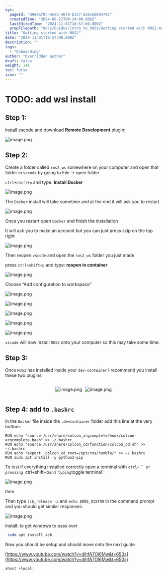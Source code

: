 ```yaml
---
sys:
  pageId: "89e0a78c-4e2b-4070-b327-d28cb0694742"
  createdTime: "2024-08-21T00:24:00.000Z"
  lastEditedTime: "2024-11-01T18:57:00.000Z"
  propFilepath: "docs/Guides/intro_to_ROS2/Getting started with ROS2.md"
title: "Getting started with ROS2"
date: "2024-11-01T18:57:00.000Z"
description: ""
tags:
  - "Onboarding"
author: "Overridden author"
draft: false
weight: 141
toc: false
icon: ""
---
```


# TODO: add wsl install

## Step 1:

[Install vscode](https://code.visualstudio.com/download) and download **Remote Development** plugin:

![image.png](https://prod-files-secure.s3.us-west-2.amazonaws.com/d518164a-d88e-44d1-a4ee-3adb3bd8bce0/efb52993-1881-4a40-b95e-6f020334f022/image.png?X-Amz-Algorithm=AWS4-HMAC-SHA256&X-Amz-Content-Sha256=UNSIGNED-PAYLOAD&X-Amz-Credential=ASIAZI2LB466TUGHJV47%2F20250325%2Fus-west-2%2Fs3%2Faws4_request&X-Amz-Date=20250325T121451Z&X-Amz-Expires=3600&X-Amz-Security-Token=IQoJb3JpZ2luX2VjEKz%2F%2F%2F%2F%2F%2F%2F%2F%2F%2FwEaCXVzLXdlc3QtMiJHMEUCIQDD54tKeUKQI2v5mVgJxxRbnf%2B%2FolxsB3oatXy2%2FY0R%2BgIgLRqpRpFgq1NK3AGStk65NkP23vUa9eoInExEDJU%2FgbQq%2FwMIFRAAGgw2Mzc0MjMxODM4MDUiDJXg9y8zdD%2Bt1cme2CrcA9Xs1v0Evi1M53pbxzOaef1M8IZApp0vmEQoSarzHMQSFweNvkApcCeXJ%2FTfuLWP5UfjbC%2FObPB8Yz2C%2FyR2Ira1a157b1rrzZ3DI2chj0h8pPyv73aVHCz98CWLks86BynzVjjaVRoKprJ51xOxw2xYioCSNocPjD9z3Ttix%2FOUznRpSmvuE2lrh8HlHavfKROxHUG%2B9wZy8By5JrcQVQOOIE2ViJJAaZVokjP9A1Rx%2FIhtTKct9BXXM5ZrqjCofY8RMxM3QBMTM89oWTGtOxaPbHnx9Cmpy56v5%2B5FKqGY0AlXxSEtZNZHXBT47YS6Ih2QA%2BtsfvNX6lVki21sx9YD5MnR%2FbXuxYUufg2PUQ2pU0BeLvWkrCkdAObTVtmekjCZ13e6OzXMTLsCpZqLQSG%2FxhKxlv8DT0JMG1zu8auSNCV8JCkhvJS50TSrYftaBw9iQ%2FNSH%2Bn8ZqrH6VMrfrIHsafxk1KPrxr5krYaF6RDAzl5HhvyU%2FU5J1zp02yCYmBqXL4khcOhf4vfCbEXMHbiqunM4yG7dzY0ABaWwj4gjwh19KEG0qPSbl71GyH92dHG5%2F5p9bnWF78HNgQyvZV7ctof2lUSWoqhM6hzJK%2BC70lxsvfjiYYY1DD%2BMJmoir8GOqUBB9%2FbpCSBZTLqXMfvEZTh0monGoO0Qw3PHwrI3brM5hi2qQDHLEdzxT4p3oHUFO5t8aUKq1SFA4lqdc4VACIz6duYlflaKXlXZZQl%2BKX4XyYFI9At1tHis%2BkqePxfoQsUSg2LTjJ7fsUTEg8L7BdEn3cJLqVB1GiBH8BsH6%2Bn22AEYxEKourl12pSvwgDQmKliAEOVB2uGb%2BdoxyYnE7DpIYf5LlE&X-Amz-Signature=39dd80dbb32ea9303a1e5e4ed43b954613d4612b6fc11138eddf139c0f11696d&X-Amz-SignedHeaders=host&x-id=GetObject)

## Step 2:

Create a folder called `ros2_ws` somewhere on your computer and open that folder in `vscode` by going to File → open folder 

`ctrl+shift+p` and type: **Install Docker**

![image.png](https://prod-files-secure.s3.us-west-2.amazonaws.com/d518164a-d88e-44d1-a4ee-3adb3bd8bce0/2269dc0e-1cd5-47ff-bceb-c04ad9b2eab0/image.png?X-Amz-Algorithm=AWS4-HMAC-SHA256&X-Amz-Content-Sha256=UNSIGNED-PAYLOAD&X-Amz-Credential=ASIAZI2LB466TUGHJV47%2F20250325%2Fus-west-2%2Fs3%2Faws4_request&X-Amz-Date=20250325T121451Z&X-Amz-Expires=3600&X-Amz-Security-Token=IQoJb3JpZ2luX2VjEKz%2F%2F%2F%2F%2F%2F%2F%2F%2F%2FwEaCXVzLXdlc3QtMiJHMEUCIQDD54tKeUKQI2v5mVgJxxRbnf%2B%2FolxsB3oatXy2%2FY0R%2BgIgLRqpRpFgq1NK3AGStk65NkP23vUa9eoInExEDJU%2FgbQq%2FwMIFRAAGgw2Mzc0MjMxODM4MDUiDJXg9y8zdD%2Bt1cme2CrcA9Xs1v0Evi1M53pbxzOaef1M8IZApp0vmEQoSarzHMQSFweNvkApcCeXJ%2FTfuLWP5UfjbC%2FObPB8Yz2C%2FyR2Ira1a157b1rrzZ3DI2chj0h8pPyv73aVHCz98CWLks86BynzVjjaVRoKprJ51xOxw2xYioCSNocPjD9z3Ttix%2FOUznRpSmvuE2lrh8HlHavfKROxHUG%2B9wZy8By5JrcQVQOOIE2ViJJAaZVokjP9A1Rx%2FIhtTKct9BXXM5ZrqjCofY8RMxM3QBMTM89oWTGtOxaPbHnx9Cmpy56v5%2B5FKqGY0AlXxSEtZNZHXBT47YS6Ih2QA%2BtsfvNX6lVki21sx9YD5MnR%2FbXuxYUufg2PUQ2pU0BeLvWkrCkdAObTVtmekjCZ13e6OzXMTLsCpZqLQSG%2FxhKxlv8DT0JMG1zu8auSNCV8JCkhvJS50TSrYftaBw9iQ%2FNSH%2Bn8ZqrH6VMrfrIHsafxk1KPrxr5krYaF6RDAzl5HhvyU%2FU5J1zp02yCYmBqXL4khcOhf4vfCbEXMHbiqunM4yG7dzY0ABaWwj4gjwh19KEG0qPSbl71GyH92dHG5%2F5p9bnWF78HNgQyvZV7ctof2lUSWoqhM6hzJK%2BC70lxsvfjiYYY1DD%2BMJmoir8GOqUBB9%2FbpCSBZTLqXMfvEZTh0monGoO0Qw3PHwrI3brM5hi2qQDHLEdzxT4p3oHUFO5t8aUKq1SFA4lqdc4VACIz6duYlflaKXlXZZQl%2BKX4XyYFI9At1tHis%2BkqePxfoQsUSg2LTjJ7fsUTEg8L7BdEn3cJLqVB1GiBH8BsH6%2Bn22AEYxEKourl12pSvwgDQmKliAEOVB2uGb%2BdoxyYnE7DpIYf5LlE&X-Amz-Signature=11dfce5923b94df78c9cde0321a2be74c6dae271cbe1d0b6b742eedc1bb5916c&X-Amz-SignedHeaders=host&x-id=GetObject)

The `Docker` install will take sometime and at the end it will ask you to restart

![image.png](https://prod-files-secure.s3.us-west-2.amazonaws.com/d518164a-d88e-44d1-a4ee-3adb3bd8bce0/ed233f78-be33-4b1f-b89c-9c346c0e961e/image.png?X-Amz-Algorithm=AWS4-HMAC-SHA256&X-Amz-Content-Sha256=UNSIGNED-PAYLOAD&X-Amz-Credential=ASIAZI2LB466TUGHJV47%2F20250325%2Fus-west-2%2Fs3%2Faws4_request&X-Amz-Date=20250325T121451Z&X-Amz-Expires=3600&X-Amz-Security-Token=IQoJb3JpZ2luX2VjEKz%2F%2F%2F%2F%2F%2F%2F%2F%2F%2FwEaCXVzLXdlc3QtMiJHMEUCIQDD54tKeUKQI2v5mVgJxxRbnf%2B%2FolxsB3oatXy2%2FY0R%2BgIgLRqpRpFgq1NK3AGStk65NkP23vUa9eoInExEDJU%2FgbQq%2FwMIFRAAGgw2Mzc0MjMxODM4MDUiDJXg9y8zdD%2Bt1cme2CrcA9Xs1v0Evi1M53pbxzOaef1M8IZApp0vmEQoSarzHMQSFweNvkApcCeXJ%2FTfuLWP5UfjbC%2FObPB8Yz2C%2FyR2Ira1a157b1rrzZ3DI2chj0h8pPyv73aVHCz98CWLks86BynzVjjaVRoKprJ51xOxw2xYioCSNocPjD9z3Ttix%2FOUznRpSmvuE2lrh8HlHavfKROxHUG%2B9wZy8By5JrcQVQOOIE2ViJJAaZVokjP9A1Rx%2FIhtTKct9BXXM5ZrqjCofY8RMxM3QBMTM89oWTGtOxaPbHnx9Cmpy56v5%2B5FKqGY0AlXxSEtZNZHXBT47YS6Ih2QA%2BtsfvNX6lVki21sx9YD5MnR%2FbXuxYUufg2PUQ2pU0BeLvWkrCkdAObTVtmekjCZ13e6OzXMTLsCpZqLQSG%2FxhKxlv8DT0JMG1zu8auSNCV8JCkhvJS50TSrYftaBw9iQ%2FNSH%2Bn8ZqrH6VMrfrIHsafxk1KPrxr5krYaF6RDAzl5HhvyU%2FU5J1zp02yCYmBqXL4khcOhf4vfCbEXMHbiqunM4yG7dzY0ABaWwj4gjwh19KEG0qPSbl71GyH92dHG5%2F5p9bnWF78HNgQyvZV7ctof2lUSWoqhM6hzJK%2BC70lxsvfjiYYY1DD%2BMJmoir8GOqUBB9%2FbpCSBZTLqXMfvEZTh0monGoO0Qw3PHwrI3brM5hi2qQDHLEdzxT4p3oHUFO5t8aUKq1SFA4lqdc4VACIz6duYlflaKXlXZZQl%2BKX4XyYFI9At1tHis%2BkqePxfoQsUSg2LTjJ7fsUTEg8L7BdEn3cJLqVB1GiBH8BsH6%2Bn22AEYxEKourl12pSvwgDQmKliAEOVB2uGb%2BdoxyYnE7DpIYf5LlE&X-Amz-Signature=84e0e10c6221ae7e8329a1472f2ab5a50da1471ba42eb51be022a719ed842993&X-Amz-SignedHeaders=host&x-id=GetObject)

Once you restart open `Docker` and finish the installation

It will ask you to make an account but you can just press skip on the top right

![image.png](https://prod-files-secure.s3.us-west-2.amazonaws.com/d518164a-d88e-44d1-a4ee-3adb3bd8bce0/21010ad9-1659-4fd9-9f59-9932a09b2a3d/image.png?X-Amz-Algorithm=AWS4-HMAC-SHA256&X-Amz-Content-Sha256=UNSIGNED-PAYLOAD&X-Amz-Credential=ASIAZI2LB466TUGHJV47%2F20250325%2Fus-west-2%2Fs3%2Faws4_request&X-Amz-Date=20250325T121451Z&X-Amz-Expires=3600&X-Amz-Security-Token=IQoJb3JpZ2luX2VjEKz%2F%2F%2F%2F%2F%2F%2F%2F%2F%2FwEaCXVzLXdlc3QtMiJHMEUCIQDD54tKeUKQI2v5mVgJxxRbnf%2B%2FolxsB3oatXy2%2FY0R%2BgIgLRqpRpFgq1NK3AGStk65NkP23vUa9eoInExEDJU%2FgbQq%2FwMIFRAAGgw2Mzc0MjMxODM4MDUiDJXg9y8zdD%2Bt1cme2CrcA9Xs1v0Evi1M53pbxzOaef1M8IZApp0vmEQoSarzHMQSFweNvkApcCeXJ%2FTfuLWP5UfjbC%2FObPB8Yz2C%2FyR2Ira1a157b1rrzZ3DI2chj0h8pPyv73aVHCz98CWLks86BynzVjjaVRoKprJ51xOxw2xYioCSNocPjD9z3Ttix%2FOUznRpSmvuE2lrh8HlHavfKROxHUG%2B9wZy8By5JrcQVQOOIE2ViJJAaZVokjP9A1Rx%2FIhtTKct9BXXM5ZrqjCofY8RMxM3QBMTM89oWTGtOxaPbHnx9Cmpy56v5%2B5FKqGY0AlXxSEtZNZHXBT47YS6Ih2QA%2BtsfvNX6lVki21sx9YD5MnR%2FbXuxYUufg2PUQ2pU0BeLvWkrCkdAObTVtmekjCZ13e6OzXMTLsCpZqLQSG%2FxhKxlv8DT0JMG1zu8auSNCV8JCkhvJS50TSrYftaBw9iQ%2FNSH%2Bn8ZqrH6VMrfrIHsafxk1KPrxr5krYaF6RDAzl5HhvyU%2FU5J1zp02yCYmBqXL4khcOhf4vfCbEXMHbiqunM4yG7dzY0ABaWwj4gjwh19KEG0qPSbl71GyH92dHG5%2F5p9bnWF78HNgQyvZV7ctof2lUSWoqhM6hzJK%2BC70lxsvfjiYYY1DD%2BMJmoir8GOqUBB9%2FbpCSBZTLqXMfvEZTh0monGoO0Qw3PHwrI3brM5hi2qQDHLEdzxT4p3oHUFO5t8aUKq1SFA4lqdc4VACIz6duYlflaKXlXZZQl%2BKX4XyYFI9At1tHis%2BkqePxfoQsUSg2LTjJ7fsUTEg8L7BdEn3cJLqVB1GiBH8BsH6%2Bn22AEYxEKourl12pSvwgDQmKliAEOVB2uGb%2BdoxyYnE7DpIYf5LlE&X-Amz-Signature=7df774269c359e825a4708b543bc8f29ee02244c2e9786aeb7f1523abad0a2a3&X-Amz-SignedHeaders=host&x-id=GetObject)

Then reopen `vscode` and open the `ros2_ws` folder you just made

press `ctrl+shift+p` and type: **reopen in container**

![image.png](https://prod-files-secure.s3.us-west-2.amazonaws.com/d518164a-d88e-44d1-a4ee-3adb3bd8bce0/4e93b8c2-41ad-488c-8095-c74205196118/image.png?X-Amz-Algorithm=AWS4-HMAC-SHA256&X-Amz-Content-Sha256=UNSIGNED-PAYLOAD&X-Amz-Credential=ASIAZI2LB466TUGHJV47%2F20250325%2Fus-west-2%2Fs3%2Faws4_request&X-Amz-Date=20250325T121451Z&X-Amz-Expires=3600&X-Amz-Security-Token=IQoJb3JpZ2luX2VjEKz%2F%2F%2F%2F%2F%2F%2F%2F%2F%2FwEaCXVzLXdlc3QtMiJHMEUCIQDD54tKeUKQI2v5mVgJxxRbnf%2B%2FolxsB3oatXy2%2FY0R%2BgIgLRqpRpFgq1NK3AGStk65NkP23vUa9eoInExEDJU%2FgbQq%2FwMIFRAAGgw2Mzc0MjMxODM4MDUiDJXg9y8zdD%2Bt1cme2CrcA9Xs1v0Evi1M53pbxzOaef1M8IZApp0vmEQoSarzHMQSFweNvkApcCeXJ%2FTfuLWP5UfjbC%2FObPB8Yz2C%2FyR2Ira1a157b1rrzZ3DI2chj0h8pPyv73aVHCz98CWLks86BynzVjjaVRoKprJ51xOxw2xYioCSNocPjD9z3Ttix%2FOUznRpSmvuE2lrh8HlHavfKROxHUG%2B9wZy8By5JrcQVQOOIE2ViJJAaZVokjP9A1Rx%2FIhtTKct9BXXM5ZrqjCofY8RMxM3QBMTM89oWTGtOxaPbHnx9Cmpy56v5%2B5FKqGY0AlXxSEtZNZHXBT47YS6Ih2QA%2BtsfvNX6lVki21sx9YD5MnR%2FbXuxYUufg2PUQ2pU0BeLvWkrCkdAObTVtmekjCZ13e6OzXMTLsCpZqLQSG%2FxhKxlv8DT0JMG1zu8auSNCV8JCkhvJS50TSrYftaBw9iQ%2FNSH%2Bn8ZqrH6VMrfrIHsafxk1KPrxr5krYaF6RDAzl5HhvyU%2FU5J1zp02yCYmBqXL4khcOhf4vfCbEXMHbiqunM4yG7dzY0ABaWwj4gjwh19KEG0qPSbl71GyH92dHG5%2F5p9bnWF78HNgQyvZV7ctof2lUSWoqhM6hzJK%2BC70lxsvfjiYYY1DD%2BMJmoir8GOqUBB9%2FbpCSBZTLqXMfvEZTh0monGoO0Qw3PHwrI3brM5hi2qQDHLEdzxT4p3oHUFO5t8aUKq1SFA4lqdc4VACIz6duYlflaKXlXZZQl%2BKX4XyYFI9At1tHis%2BkqePxfoQsUSg2LTjJ7fsUTEg8L7BdEn3cJLqVB1GiBH8BsH6%2Bn22AEYxEKourl12pSvwgDQmKliAEOVB2uGb%2BdoxyYnE7DpIYf5LlE&X-Amz-Signature=222235608f6c08dbe0a4aeb2f31c301c22f48426769842665c83ccbcd145d8bf&X-Amz-SignedHeaders=host&x-id=GetObject)

Choose “Add configuration to workspace”

![image.png](https://prod-files-secure.s3.us-west-2.amazonaws.com/d518164a-d88e-44d1-a4ee-3adb3bd8bce0/9560b282-5060-4989-ba37-97e7b2c22476/image.png?X-Amz-Algorithm=AWS4-HMAC-SHA256&X-Amz-Content-Sha256=UNSIGNED-PAYLOAD&X-Amz-Credential=ASIAZI2LB466TUGHJV47%2F20250325%2Fus-west-2%2Fs3%2Faws4_request&X-Amz-Date=20250325T121451Z&X-Amz-Expires=3600&X-Amz-Security-Token=IQoJb3JpZ2luX2VjEKz%2F%2F%2F%2F%2F%2F%2F%2F%2F%2FwEaCXVzLXdlc3QtMiJHMEUCIQDD54tKeUKQI2v5mVgJxxRbnf%2B%2FolxsB3oatXy2%2FY0R%2BgIgLRqpRpFgq1NK3AGStk65NkP23vUa9eoInExEDJU%2FgbQq%2FwMIFRAAGgw2Mzc0MjMxODM4MDUiDJXg9y8zdD%2Bt1cme2CrcA9Xs1v0Evi1M53pbxzOaef1M8IZApp0vmEQoSarzHMQSFweNvkApcCeXJ%2FTfuLWP5UfjbC%2FObPB8Yz2C%2FyR2Ira1a157b1rrzZ3DI2chj0h8pPyv73aVHCz98CWLks86BynzVjjaVRoKprJ51xOxw2xYioCSNocPjD9z3Ttix%2FOUznRpSmvuE2lrh8HlHavfKROxHUG%2B9wZy8By5JrcQVQOOIE2ViJJAaZVokjP9A1Rx%2FIhtTKct9BXXM5ZrqjCofY8RMxM3QBMTM89oWTGtOxaPbHnx9Cmpy56v5%2B5FKqGY0AlXxSEtZNZHXBT47YS6Ih2QA%2BtsfvNX6lVki21sx9YD5MnR%2FbXuxYUufg2PUQ2pU0BeLvWkrCkdAObTVtmekjCZ13e6OzXMTLsCpZqLQSG%2FxhKxlv8DT0JMG1zu8auSNCV8JCkhvJS50TSrYftaBw9iQ%2FNSH%2Bn8ZqrH6VMrfrIHsafxk1KPrxr5krYaF6RDAzl5HhvyU%2FU5J1zp02yCYmBqXL4khcOhf4vfCbEXMHbiqunM4yG7dzY0ABaWwj4gjwh19KEG0qPSbl71GyH92dHG5%2F5p9bnWF78HNgQyvZV7ctof2lUSWoqhM6hzJK%2BC70lxsvfjiYYY1DD%2BMJmoir8GOqUBB9%2FbpCSBZTLqXMfvEZTh0monGoO0Qw3PHwrI3brM5hi2qQDHLEdzxT4p3oHUFO5t8aUKq1SFA4lqdc4VACIz6duYlflaKXlXZZQl%2BKX4XyYFI9At1tHis%2BkqePxfoQsUSg2LTjJ7fsUTEg8L7BdEn3cJLqVB1GiBH8BsH6%2Bn22AEYxEKourl12pSvwgDQmKliAEOVB2uGb%2BdoxyYnE7DpIYf5LlE&X-Amz-Signature=6696fa1c9f89ee3ef9e41eac90a1fc4f25783077f9ff3fed32c190cf918e5aa4&X-Amz-SignedHeaders=host&x-id=GetObject)

![image.png](https://prod-files-secure.s3.us-west-2.amazonaws.com/d518164a-d88e-44d1-a4ee-3adb3bd8bce0/2ee63f81-886b-48e8-a553-dc6e5eac99e4/image.png?X-Amz-Algorithm=AWS4-HMAC-SHA256&X-Amz-Content-Sha256=UNSIGNED-PAYLOAD&X-Amz-Credential=ASIAZI2LB466TUGHJV47%2F20250325%2Fus-west-2%2Fs3%2Faws4_request&X-Amz-Date=20250325T121451Z&X-Amz-Expires=3600&X-Amz-Security-Token=IQoJb3JpZ2luX2VjEKz%2F%2F%2F%2F%2F%2F%2F%2F%2F%2FwEaCXVzLXdlc3QtMiJHMEUCIQDD54tKeUKQI2v5mVgJxxRbnf%2B%2FolxsB3oatXy2%2FY0R%2BgIgLRqpRpFgq1NK3AGStk65NkP23vUa9eoInExEDJU%2FgbQq%2FwMIFRAAGgw2Mzc0MjMxODM4MDUiDJXg9y8zdD%2Bt1cme2CrcA9Xs1v0Evi1M53pbxzOaef1M8IZApp0vmEQoSarzHMQSFweNvkApcCeXJ%2FTfuLWP5UfjbC%2FObPB8Yz2C%2FyR2Ira1a157b1rrzZ3DI2chj0h8pPyv73aVHCz98CWLks86BynzVjjaVRoKprJ51xOxw2xYioCSNocPjD9z3Ttix%2FOUznRpSmvuE2lrh8HlHavfKROxHUG%2B9wZy8By5JrcQVQOOIE2ViJJAaZVokjP9A1Rx%2FIhtTKct9BXXM5ZrqjCofY8RMxM3QBMTM89oWTGtOxaPbHnx9Cmpy56v5%2B5FKqGY0AlXxSEtZNZHXBT47YS6Ih2QA%2BtsfvNX6lVki21sx9YD5MnR%2FbXuxYUufg2PUQ2pU0BeLvWkrCkdAObTVtmekjCZ13e6OzXMTLsCpZqLQSG%2FxhKxlv8DT0JMG1zu8auSNCV8JCkhvJS50TSrYftaBw9iQ%2FNSH%2Bn8ZqrH6VMrfrIHsafxk1KPrxr5krYaF6RDAzl5HhvyU%2FU5J1zp02yCYmBqXL4khcOhf4vfCbEXMHbiqunM4yG7dzY0ABaWwj4gjwh19KEG0qPSbl71GyH92dHG5%2F5p9bnWF78HNgQyvZV7ctof2lUSWoqhM6hzJK%2BC70lxsvfjiYYY1DD%2BMJmoir8GOqUBB9%2FbpCSBZTLqXMfvEZTh0monGoO0Qw3PHwrI3brM5hi2qQDHLEdzxT4p3oHUFO5t8aUKq1SFA4lqdc4VACIz6duYlflaKXlXZZQl%2BKX4XyYFI9At1tHis%2BkqePxfoQsUSg2LTjJ7fsUTEg8L7BdEn3cJLqVB1GiBH8BsH6%2Bn22AEYxEKourl12pSvwgDQmKliAEOVB2uGb%2BdoxyYnE7DpIYf5LlE&X-Amz-Signature=087fb5f1f98ceca05c95d8800a7e247547992fe5df5d6ef8abace654aeca6781&X-Amz-SignedHeaders=host&x-id=GetObject)

![image.png](https://prod-files-secure.s3.us-west-2.amazonaws.com/d518164a-d88e-44d1-a4ee-3adb3bd8bce0/ae1580b2-b048-407e-aed9-b584224a7a04/image.png?X-Amz-Algorithm=AWS4-HMAC-SHA256&X-Amz-Content-Sha256=UNSIGNED-PAYLOAD&X-Amz-Credential=ASIAZI2LB466TUGHJV47%2F20250325%2Fus-west-2%2Fs3%2Faws4_request&X-Amz-Date=20250325T121451Z&X-Amz-Expires=3600&X-Amz-Security-Token=IQoJb3JpZ2luX2VjEKz%2F%2F%2F%2F%2F%2F%2F%2F%2F%2FwEaCXVzLXdlc3QtMiJHMEUCIQDD54tKeUKQI2v5mVgJxxRbnf%2B%2FolxsB3oatXy2%2FY0R%2BgIgLRqpRpFgq1NK3AGStk65NkP23vUa9eoInExEDJU%2FgbQq%2FwMIFRAAGgw2Mzc0MjMxODM4MDUiDJXg9y8zdD%2Bt1cme2CrcA9Xs1v0Evi1M53pbxzOaef1M8IZApp0vmEQoSarzHMQSFweNvkApcCeXJ%2FTfuLWP5UfjbC%2FObPB8Yz2C%2FyR2Ira1a157b1rrzZ3DI2chj0h8pPyv73aVHCz98CWLks86BynzVjjaVRoKprJ51xOxw2xYioCSNocPjD9z3Ttix%2FOUznRpSmvuE2lrh8HlHavfKROxHUG%2B9wZy8By5JrcQVQOOIE2ViJJAaZVokjP9A1Rx%2FIhtTKct9BXXM5ZrqjCofY8RMxM3QBMTM89oWTGtOxaPbHnx9Cmpy56v5%2B5FKqGY0AlXxSEtZNZHXBT47YS6Ih2QA%2BtsfvNX6lVki21sx9YD5MnR%2FbXuxYUufg2PUQ2pU0BeLvWkrCkdAObTVtmekjCZ13e6OzXMTLsCpZqLQSG%2FxhKxlv8DT0JMG1zu8auSNCV8JCkhvJS50TSrYftaBw9iQ%2FNSH%2Bn8ZqrH6VMrfrIHsafxk1KPrxr5krYaF6RDAzl5HhvyU%2FU5J1zp02yCYmBqXL4khcOhf4vfCbEXMHbiqunM4yG7dzY0ABaWwj4gjwh19KEG0qPSbl71GyH92dHG5%2F5p9bnWF78HNgQyvZV7ctof2lUSWoqhM6hzJK%2BC70lxsvfjiYYY1DD%2BMJmoir8GOqUBB9%2FbpCSBZTLqXMfvEZTh0monGoO0Qw3PHwrI3brM5hi2qQDHLEdzxT4p3oHUFO5t8aUKq1SFA4lqdc4VACIz6duYlflaKXlXZZQl%2BKX4XyYFI9At1tHis%2BkqePxfoQsUSg2LTjJ7fsUTEg8L7BdEn3cJLqVB1GiBH8BsH6%2Bn22AEYxEKourl12pSvwgDQmKliAEOVB2uGb%2BdoxyYnE7DpIYf5LlE&X-Amz-Signature=b870c1d9eccb70b7ef13fcebd8b236695da779d065539fda83bbab934247315d&X-Amz-SignedHeaders=host&x-id=GetObject)

![image.png](https://prod-files-secure.s3.us-west-2.amazonaws.com/d518164a-d88e-44d1-a4ee-3adb3bd8bce0/53255b28-f75e-430f-b9e3-c0ac8577e42b/image.png?X-Amz-Algorithm=AWS4-HMAC-SHA256&X-Amz-Content-Sha256=UNSIGNED-PAYLOAD&X-Amz-Credential=ASIAZI2LB466TUGHJV47%2F20250325%2Fus-west-2%2Fs3%2Faws4_request&X-Amz-Date=20250325T121451Z&X-Amz-Expires=3600&X-Amz-Security-Token=IQoJb3JpZ2luX2VjEKz%2F%2F%2F%2F%2F%2F%2F%2F%2F%2FwEaCXVzLXdlc3QtMiJHMEUCIQDD54tKeUKQI2v5mVgJxxRbnf%2B%2FolxsB3oatXy2%2FY0R%2BgIgLRqpRpFgq1NK3AGStk65NkP23vUa9eoInExEDJU%2FgbQq%2FwMIFRAAGgw2Mzc0MjMxODM4MDUiDJXg9y8zdD%2Bt1cme2CrcA9Xs1v0Evi1M53pbxzOaef1M8IZApp0vmEQoSarzHMQSFweNvkApcCeXJ%2FTfuLWP5UfjbC%2FObPB8Yz2C%2FyR2Ira1a157b1rrzZ3DI2chj0h8pPyv73aVHCz98CWLks86BynzVjjaVRoKprJ51xOxw2xYioCSNocPjD9z3Ttix%2FOUznRpSmvuE2lrh8HlHavfKROxHUG%2B9wZy8By5JrcQVQOOIE2ViJJAaZVokjP9A1Rx%2FIhtTKct9BXXM5ZrqjCofY8RMxM3QBMTM89oWTGtOxaPbHnx9Cmpy56v5%2B5FKqGY0AlXxSEtZNZHXBT47YS6Ih2QA%2BtsfvNX6lVki21sx9YD5MnR%2FbXuxYUufg2PUQ2pU0BeLvWkrCkdAObTVtmekjCZ13e6OzXMTLsCpZqLQSG%2FxhKxlv8DT0JMG1zu8auSNCV8JCkhvJS50TSrYftaBw9iQ%2FNSH%2Bn8ZqrH6VMrfrIHsafxk1KPrxr5krYaF6RDAzl5HhvyU%2FU5J1zp02yCYmBqXL4khcOhf4vfCbEXMHbiqunM4yG7dzY0ABaWwj4gjwh19KEG0qPSbl71GyH92dHG5%2F5p9bnWF78HNgQyvZV7ctof2lUSWoqhM6hzJK%2BC70lxsvfjiYYY1DD%2BMJmoir8GOqUBB9%2FbpCSBZTLqXMfvEZTh0monGoO0Qw3PHwrI3brM5hi2qQDHLEdzxT4p3oHUFO5t8aUKq1SFA4lqdc4VACIz6duYlflaKXlXZZQl%2BKX4XyYFI9At1tHis%2BkqePxfoQsUSg2LTjJ7fsUTEg8L7BdEn3cJLqVB1GiBH8BsH6%2Bn22AEYxEKourl12pSvwgDQmKliAEOVB2uGb%2BdoxyYnE7DpIYf5LlE&X-Amz-Signature=ccc41fa84c7c86651e6cca0e01579007cb30ae8e1326432b5708899b3c3531f0&X-Amz-SignedHeaders=host&x-id=GetObject)

![image.png](https://prod-files-secure.s3.us-west-2.amazonaws.com/d518164a-d88e-44d1-a4ee-3adb3bd8bce0/7c562767-5af9-4ffb-97d1-327bcdf4ee00/image.png?X-Amz-Algorithm=AWS4-HMAC-SHA256&X-Amz-Content-Sha256=UNSIGNED-PAYLOAD&X-Amz-Credential=ASIAZI2LB466TUGHJV47%2F20250325%2Fus-west-2%2Fs3%2Faws4_request&X-Amz-Date=20250325T121451Z&X-Amz-Expires=3600&X-Amz-Security-Token=IQoJb3JpZ2luX2VjEKz%2F%2F%2F%2F%2F%2F%2F%2F%2F%2FwEaCXVzLXdlc3QtMiJHMEUCIQDD54tKeUKQI2v5mVgJxxRbnf%2B%2FolxsB3oatXy2%2FY0R%2BgIgLRqpRpFgq1NK3AGStk65NkP23vUa9eoInExEDJU%2FgbQq%2FwMIFRAAGgw2Mzc0MjMxODM4MDUiDJXg9y8zdD%2Bt1cme2CrcA9Xs1v0Evi1M53pbxzOaef1M8IZApp0vmEQoSarzHMQSFweNvkApcCeXJ%2FTfuLWP5UfjbC%2FObPB8Yz2C%2FyR2Ira1a157b1rrzZ3DI2chj0h8pPyv73aVHCz98CWLks86BynzVjjaVRoKprJ51xOxw2xYioCSNocPjD9z3Ttix%2FOUznRpSmvuE2lrh8HlHavfKROxHUG%2B9wZy8By5JrcQVQOOIE2ViJJAaZVokjP9A1Rx%2FIhtTKct9BXXM5ZrqjCofY8RMxM3QBMTM89oWTGtOxaPbHnx9Cmpy56v5%2B5FKqGY0AlXxSEtZNZHXBT47YS6Ih2QA%2BtsfvNX6lVki21sx9YD5MnR%2FbXuxYUufg2PUQ2pU0BeLvWkrCkdAObTVtmekjCZ13e6OzXMTLsCpZqLQSG%2FxhKxlv8DT0JMG1zu8auSNCV8JCkhvJS50TSrYftaBw9iQ%2FNSH%2Bn8ZqrH6VMrfrIHsafxk1KPrxr5krYaF6RDAzl5HhvyU%2FU5J1zp02yCYmBqXL4khcOhf4vfCbEXMHbiqunM4yG7dzY0ABaWwj4gjwh19KEG0qPSbl71GyH92dHG5%2F5p9bnWF78HNgQyvZV7ctof2lUSWoqhM6hzJK%2BC70lxsvfjiYYY1DD%2BMJmoir8GOqUBB9%2FbpCSBZTLqXMfvEZTh0monGoO0Qw3PHwrI3brM5hi2qQDHLEdzxT4p3oHUFO5t8aUKq1SFA4lqdc4VACIz6duYlflaKXlXZZQl%2BKX4XyYFI9At1tHis%2BkqePxfoQsUSg2LTjJ7fsUTEg8L7BdEn3cJLqVB1GiBH8BsH6%2Bn22AEYxEKourl12pSvwgDQmKliAEOVB2uGb%2BdoxyYnE7DpIYf5LlE&X-Amz-Signature=342a97c26b50e2847bf12f7dfb7097c61f70c77f62b91a61498b433cb8d3c99c&X-Amz-SignedHeaders=host&x-id=GetObject)

`vscode` will now install `ROS2` onto your computer so this may take some time.

## Step 3:

Once `ROS2` has installed inside your `dev-container` I recommend you install these two plugins:

<div style="display: flex;flex-direction: row; column-gap:10px; max-width: 630px;justify-content: center;">
<div>

![image.png](https://prod-files-secure.s3.us-west-2.amazonaws.com/d518164a-d88e-44d1-a4ee-3adb3bd8bce0/3fc3d550-5a54-4ba1-ba6b-faa01cdb7369/image.png?X-Amz-Algorithm=AWS4-HMAC-SHA256&X-Amz-Content-Sha256=UNSIGNED-PAYLOAD&X-Amz-Credential=ASIAZI2LB466WRHJXEGA%2F20250325%2Fus-west-2%2Fs3%2Faws4_request&X-Amz-Date=20250325T121454Z&X-Amz-Expires=3600&X-Amz-Security-Token=IQoJb3JpZ2luX2VjEKz%2F%2F%2F%2F%2F%2F%2F%2F%2F%2FwEaCXVzLXdlc3QtMiJHMEUCIH9811Yk34upFxPX%2Facs%2Bc2LShaIp6yeVJ2pcksSTNQzAiEApUVh25Rq5pHwhpC%2BIdDetbJiQvZsNLW15J0YZ%2BMSsd8q%2FwMIFRAAGgw2Mzc0MjMxODM4MDUiDD%2FsLbTuVVOas8xA4CrcA9FkLRiRnk2hoSsCeDYTJQYCJfE1LuhtjZXqCxlrJlwgkMKyOR364JivGZokSJwIdKAg0UfbyTwwJrmxYmqdFhiBVrHjgFIc5Pp%2F493FLiXzuuFb4o2pDNQ5cl%2FvRZom4nxiMbeWXVqfy4POAQKioZ%2BzBVdr2l2L6mP8ujxRWkq5u71eJUG%2FoAinyhQGFL3TAD3OB8Cfd8segQGCBn0I2QAEpqyt0Ml7%2Bqm9K5Ic2pktMYZpdJOsMY59N5H%2F7N9r8jWYKSs5Hlbq6btApN%2FCQXCE8ZajLcJuRSZflLbsomhRTFDKf%2FoRSi0oBgL11Fzq%2BHwQYMYOO9Ripg2fZ2%2Fp8ebfPwcDCyhT5e%2BSRMOoYQsx2wb%2FVMpW8iZ3dujzH9nP6ouy%2B7O8VatV7rGWOE9lPt26KUkAgsETWnyOyBoTEF0J4knCJfFwhvgEAf4ut9V6gxhA2SeIJnfSL3bO4WQixqK7VXe84XajFTwkTDOC%2BuCpL%2BjACIxM8yS%2BelJ62lfvnNcEi7QK4mn1yZ5Cg3bGYmGou0jkbcScIdk2PlrgauifiTIc9Psy2dSaNmMsZ0p35P2B3Q6yD%2FGujR42g0bHpeuOPaujXgdcYDtRjFzyZvUiPPtyi78KmgE1Q1AUMO6nir8GOqUBpTK4c6vSda7MfdWKCqbU7NpD4dMlFCFWFx0zB2h8%2F7Bv1zI0Cvcmn97Nc4aZk0ph5W4cx4SE%2Fq%2BcHTduko%2B%2FRWQlNMINQ4worCZhyZa1IZLlSFINowAAS8JYDRGDY7eAZ6iZsbNMH0Why%2BskPLWok11Td7mHOO6XS%2FYSABytJBO0MjQW8pjYfpABOUOl2XEbkg57r1Ic%2B8T%2FFeGA51sdYpW4bwBd&X-Amz-Signature=61668d706e209292e304b4b9e15c3cafb8d15402288ef347487285d665ea903a&X-Amz-SignedHeaders=host&x-id=GetObject)

</div>
<div>

![image.png](https://prod-files-secure.s3.us-west-2.amazonaws.com/d518164a-d88e-44d1-a4ee-3adb3bd8bce0/d994cc66-13c2-4093-a5a3-f84cf4601a82/image.png?X-Amz-Algorithm=AWS4-HMAC-SHA256&X-Amz-Content-Sha256=UNSIGNED-PAYLOAD&X-Amz-Credential=ASIAZI2LB4667AIN2NPD%2F20250325%2Fus-west-2%2Fs3%2Faws4_request&X-Amz-Date=20250325T121455Z&X-Amz-Expires=3600&X-Amz-Security-Token=IQoJb3JpZ2luX2VjEKz%2F%2F%2F%2F%2F%2F%2F%2F%2F%2FwEaCXVzLXdlc3QtMiJHMEUCIFNEUqe0mO2p%2FxX5lbChEiUw%2FIfRUucSpzWiShzikQ2jAiEA9O0eMiSU6KVnxQLHM%2Ft%2BqL04QsAw1xOMKeUZWmn2j18q%2FwMIFRAAGgw2Mzc0MjMxODM4MDUiDGYSWq9RZJUV%2BzO4fyrcA2zYG4iaEaLOFfPEsyWWtKP8%2BSIV93pGkYPUMjtv0HlZ0B1casXgQAlQi2J6lsL%2FZhNeUor0oW4sJbwsQo4b2gTAC5TUed4D6MrJB4U9RgZTiC0ofdkUz46xxHBUrahCHWNngv4aSSe4FeUcA5WbL7N2A8sfDG%2BCwvTTIAJDdhqXRlgo%2F9rmyMjIpgcB8KvUsdYBy2BOwu5HEtXniIln%2B55E%2BwkjTWZ%2BreHZI%2B%2BOXrVCjWDMloKdZp7zR9PaJKh98DSd6QczWaR6hW%2FwJXwrQ4nvV7Dr2D8VnlmVzoRsUip%2F8uIk%2BK4r7jPUAS%2BcfrRe9t033IMAaZlK2YhQ8oXEKnKWdeJtcxHoeFQBubvdUI8AFC3AfCS%2BQAQDZVx7oeV9aD8Z0%2BTmOG9owRHu9BA8ATyvuOunOLy4BptHOQgMKVSSWJWOWTsqIYCuSCaAxVBexTg85S%2F6S%2Fts8qpKUdYfLKvsWljVLiRbIR%2FcWFanuk1YMJ2l6uM3HQMpMNZKeVFJR23iZOrliA5vbF1QlijXJK7R0anA41QiQqgiUqByW2kDqjqBkhjzOcXs5QJwno6VwehJ%2Bp%2F2a8jJCVpubYNW5evSG0yQ1mQWB04H4Y5jN1%2FF3JhCt0Kt4re282ZXMPqmir8GOqUBMvlNLfTbm2s4yTW9AsgNnIhVj16xG4%2FKfmGAGMsjmjv2IqIsF1UpQiMfHMB%2BOzQu0P5s5nc83zXAmrvOpM6ajfNmYiQ04Uj%2FpmT1cNr3zk%2FR8g2IW%2FWbpa8%2F435j9Z%2FUPDSViXYKgl4UBYOd2bMpEWZlvljCdggoden7l7zgO91jgYLRCf2SgM94Jg9ahSnKpgKQL7wHWdvIB6dKanvEQKa6OyQn&X-Amz-Signature=ffa31a0dd061cfe65a56e4926d6024d71705a815e7ee41aa5e28de0e5f824bc2&X-Amz-SignedHeaders=host&x-id=GetObject)

</div>
</div>

## Step 4: add to `.bashrc`

In the `Docker` file inside the `.devcontainer` folder add this line at the very bottom: 

```docker
RUN echo "source /usr/share/colcon_argcomplete/hook/colcon-argcomplete.bash" >> ~/.bashrc
RUN echo "source /usr/share/colcon_cd/function/colcon_cd.sh" >> ~/.bashrc
RUN echo "export _colcon_cd_root=/opt/ros/humble/" >> ~/.bashrc
RUN sudo apt install -y python3-pip 
```

To test if everything installed correctly open a terminal with `ctrl+`` or pressing `ctrl+shift+p` and typing `toggle terminal`:

![image.png](https://prod-files-secure.s3.us-west-2.amazonaws.com/d518164a-d88e-44d1-a4ee-3adb3bd8bce0/6a4943d8-b04e-4c02-9a58-775f3384d1a5/image.png?X-Amz-Algorithm=AWS4-HMAC-SHA256&X-Amz-Content-Sha256=UNSIGNED-PAYLOAD&X-Amz-Credential=ASIAZI2LB466TUGHJV47%2F20250325%2Fus-west-2%2Fs3%2Faws4_request&X-Amz-Date=20250325T121451Z&X-Amz-Expires=3600&X-Amz-Security-Token=IQoJb3JpZ2luX2VjEKz%2F%2F%2F%2F%2F%2F%2F%2F%2F%2FwEaCXVzLXdlc3QtMiJHMEUCIQDD54tKeUKQI2v5mVgJxxRbnf%2B%2FolxsB3oatXy2%2FY0R%2BgIgLRqpRpFgq1NK3AGStk65NkP23vUa9eoInExEDJU%2FgbQq%2FwMIFRAAGgw2Mzc0MjMxODM4MDUiDJXg9y8zdD%2Bt1cme2CrcA9Xs1v0Evi1M53pbxzOaef1M8IZApp0vmEQoSarzHMQSFweNvkApcCeXJ%2FTfuLWP5UfjbC%2FObPB8Yz2C%2FyR2Ira1a157b1rrzZ3DI2chj0h8pPyv73aVHCz98CWLks86BynzVjjaVRoKprJ51xOxw2xYioCSNocPjD9z3Ttix%2FOUznRpSmvuE2lrh8HlHavfKROxHUG%2B9wZy8By5JrcQVQOOIE2ViJJAaZVokjP9A1Rx%2FIhtTKct9BXXM5ZrqjCofY8RMxM3QBMTM89oWTGtOxaPbHnx9Cmpy56v5%2B5FKqGY0AlXxSEtZNZHXBT47YS6Ih2QA%2BtsfvNX6lVki21sx9YD5MnR%2FbXuxYUufg2PUQ2pU0BeLvWkrCkdAObTVtmekjCZ13e6OzXMTLsCpZqLQSG%2FxhKxlv8DT0JMG1zu8auSNCV8JCkhvJS50TSrYftaBw9iQ%2FNSH%2Bn8ZqrH6VMrfrIHsafxk1KPrxr5krYaF6RDAzl5HhvyU%2FU5J1zp02yCYmBqXL4khcOhf4vfCbEXMHbiqunM4yG7dzY0ABaWwj4gjwh19KEG0qPSbl71GyH92dHG5%2F5p9bnWF78HNgQyvZV7ctof2lUSWoqhM6hzJK%2BC70lxsvfjiYYY1DD%2BMJmoir8GOqUBB9%2FbpCSBZTLqXMfvEZTh0monGoO0Qw3PHwrI3brM5hi2qQDHLEdzxT4p3oHUFO5t8aUKq1SFA4lqdc4VACIz6duYlflaKXlXZZQl%2BKX4XyYFI9At1tHis%2BkqePxfoQsUSg2LTjJ7fsUTEg8L7BdEn3cJLqVB1GiBH8BsH6%2Bn22AEYxEKourl12pSvwgDQmKliAEOVB2uGb%2BdoxyYnE7DpIYf5LlE&X-Amz-Signature=008a69ccb4acd49362e2c2edd886dfc38e7f4f5b4d8ccc81a9e31f70136c59ff&X-Amz-SignedHeaders=host&x-id=GetObject)

then 

Then type `lsb_release -a` and `echo $ROS_DISTRO` in the command prompt and you should get similar responses:

![image.png](https://prod-files-secure.s3.us-west-2.amazonaws.com/d518164a-d88e-44d1-a4ee-3adb3bd8bce0/3e635dec-a805-4e85-8b9e-d000e5b71a4e/image.png?X-Amz-Algorithm=AWS4-HMAC-SHA256&X-Amz-Content-Sha256=UNSIGNED-PAYLOAD&X-Amz-Credential=ASIAZI2LB466TUGHJV47%2F20250325%2Fus-west-2%2Fs3%2Faws4_request&X-Amz-Date=20250325T121451Z&X-Amz-Expires=3600&X-Amz-Security-Token=IQoJb3JpZ2luX2VjEKz%2F%2F%2F%2F%2F%2F%2F%2F%2F%2FwEaCXVzLXdlc3QtMiJHMEUCIQDD54tKeUKQI2v5mVgJxxRbnf%2B%2FolxsB3oatXy2%2FY0R%2BgIgLRqpRpFgq1NK3AGStk65NkP23vUa9eoInExEDJU%2FgbQq%2FwMIFRAAGgw2Mzc0MjMxODM4MDUiDJXg9y8zdD%2Bt1cme2CrcA9Xs1v0Evi1M53pbxzOaef1M8IZApp0vmEQoSarzHMQSFweNvkApcCeXJ%2FTfuLWP5UfjbC%2FObPB8Yz2C%2FyR2Ira1a157b1rrzZ3DI2chj0h8pPyv73aVHCz98CWLks86BynzVjjaVRoKprJ51xOxw2xYioCSNocPjD9z3Ttix%2FOUznRpSmvuE2lrh8HlHavfKROxHUG%2B9wZy8By5JrcQVQOOIE2ViJJAaZVokjP9A1Rx%2FIhtTKct9BXXM5ZrqjCofY8RMxM3QBMTM89oWTGtOxaPbHnx9Cmpy56v5%2B5FKqGY0AlXxSEtZNZHXBT47YS6Ih2QA%2BtsfvNX6lVki21sx9YD5MnR%2FbXuxYUufg2PUQ2pU0BeLvWkrCkdAObTVtmekjCZ13e6OzXMTLsCpZqLQSG%2FxhKxlv8DT0JMG1zu8auSNCV8JCkhvJS50TSrYftaBw9iQ%2FNSH%2Bn8ZqrH6VMrfrIHsafxk1KPrxr5krYaF6RDAzl5HhvyU%2FU5J1zp02yCYmBqXL4khcOhf4vfCbEXMHbiqunM4yG7dzY0ABaWwj4gjwh19KEG0qPSbl71GyH92dHG5%2F5p9bnWF78HNgQyvZV7ctof2lUSWoqhM6hzJK%2BC70lxsvfjiYYY1DD%2BMJmoir8GOqUBB9%2FbpCSBZTLqXMfvEZTh0monGoO0Qw3PHwrI3brM5hi2qQDHLEdzxT4p3oHUFO5t8aUKq1SFA4lqdc4VACIz6duYlflaKXlXZZQl%2BKX4XyYFI9At1tHis%2BkqePxfoQsUSg2LTjJ7fsUTEg8L7BdEn3cJLqVB1GiBH8BsH6%2Bn22AEYxEKourl12pSvwgDQmKliAEOVB2uGb%2BdoxyYnE7DpIYf5LlE&X-Amz-Signature=539295568f2641cbde2d2585a5a0f9df80289e97ec6da647ea713cf63cdf615c&X-Amz-SignedHeaders=host&x-id=GetObject)

Install:  to get windows to pass over

```bash
 sudo apt install xcb
```

Now you should be setup and should move onto the next guide 

[https://www.youtube.com/watch?v=dihfA7Ol6Mw&t=650s](https://www.youtube.com/watch?v=dihfA7Ol6Mw&t=650s)

```python
xhost +local:
```
